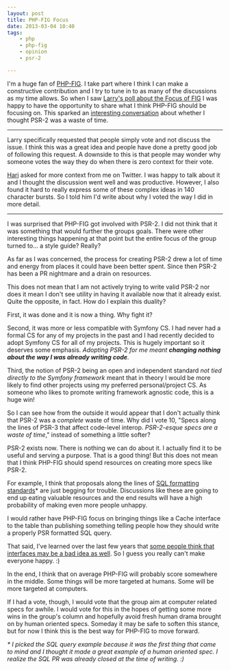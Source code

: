 ```yaml
---
layout: post
title: PHP-FIG Focus
date: 2013-03-04 10:40
tags:
    - php
    - php-fig
    - opinion
    - psr-2

---
```


I'm a huge fan of [PHP-FIG][1]. I take part where I think I can make a
constructive contribution and I try to tune in to as many of the discussions
as my time allows. So when I saw [Larry's poll about the Focus of FIG][2]
I was happy to have the opportunity to share what I think PHP-FIG should be
focusing on. This sparked an [interesting conversation][3] about whether I
thought PSR-2 was a waste of time.

---

Larry specifically requested that people simply vote and not discuss the issue.
I think this was a great idea and people have done a pretty good job of following
this request. A downside to this is that people may wonder why someone votes the
way they do when there is zero context for their vote.

[Hari][4] asked for more context from me on Twitter. I was happy to talk about it
and I thought the discussion went well and was productive. However, I also found
it hard to really express some of these complex ideas in 140 character bursts. So
I told him I'd write about why I voted the way I did in more detail.

---

I was surprised that PHP-FIG got involved with PSR-2. I did not think that
it was something that would further the groups goals. There were other
interesting things happening at that point but the entire focus of the group
turned to... a style guide? Really?

As far as I was concerned, the process for creating PSR-2 drew a lot of time
and energy from places it could have been better spent. Since then PSR-2 has
been a PR nightmare and a drain on resources.

This does not mean that I am not actively trying to write valid PSR-2 nor does
it mean I don't see utility in having it available now that it already exist.
Quite the opposite, in fact. How do I explain this duality?

First, it was done and it is now a thing. Why fight it?

Second, it was more or less compatible with Symfony CS. I had never had a formal
CS for any of my projects in the past and I had recently decided to adopt Symfony
CS for all of my projects. This is hugely important so it deserves some emphasis.
*Adopting PSR-2 for me meant **changing nothing about the way I was already writing
code**.*

Third, the notion of PSR-2 being an open and independent standard *not tied
directly to the Symfony framework* meant that in theory I would be more likely to
find other projects using my preferred personal/project CS. As someone who likes
to promote writing framework agnostic code, this is a huge win!

So I can see how from the outside it would appear that I don't actually think that
PSR-2 was a *complete* waste of time. Why did I vote 10, "Specs along the lines of
PSR-3 that affect code-level interop. *PSR-2-esque specs are a waste of time*,"
instead of something a little softer?

PSR-2 exists now. There is nothing we can do about it. I actually find it to be
useful and serving a purpose. That is a good thing! But this does not mean that I
think PHP-FIG should spend resources on creating more specs like PSR-2.

For example, I think that proposals along the lines of [SQL formatting standards][5]\*
are just begging for trouble. Discussions like these are going to end up eating valuable
resources and the end results will have a high probability of making even more people
unhappy.

I would rather have PHP-FIG focus on bringing things like a Cache interface to the table
than publishing something telling people how they should write a properly PSR formatted
SQL query.

That said, I've learned over the last few years that [some people think that interfaces
may be a bad idea as well][6]. So I guess you really can't make everyone happy. :)

In the end, I think that on average PHP-FIG will probably score somewhere in the middle.
Some things will be more targeted at humans. Some will be more targeted at computers.

If I had a vote, though, I would vote that the group aim at computer related specs for
awhile. I would vote for this in the hopes of getting some more wins in the group's column
and hopefully avoid fresh human drama brought on by human oriented specs. Someday it may
be safe to soften this stance, but for now I think this is the best way for PHP-FIG to
move forward.

*\* I picked the SQL query example because it was the first thing that came to mind and I
thought it made a great example of a human oriented spec. I realize the SQL PR was already
closed at the time of writing. :)*


[1]: http://www.php-fig.org
[2]: https://groups.google.com/d/topic/php-fig/wNICVGwjE9s/discussion
[3]: https://twitter.com/harikt/status/308077012138995714
[4]: https://twitter.com/harikt
[5]: https://github.com/php-fig/fig-standards/pull/85
[6]: http://www.mwop.net/blog/2012-12-20-on-shared-interfaces.html
